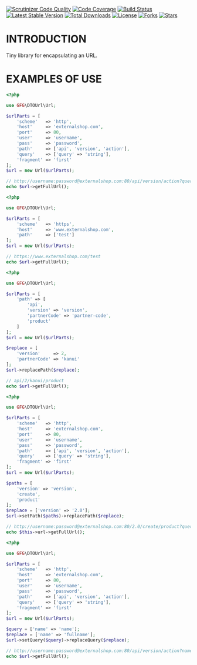 [![Scrutinizer Code Quality](https://scrutinizer-ci.com/g/GFG/dto-url/badges/quality-score.png?b=master)](https://scrutinizer-ci.com/g/GFG/dto-url/?branch=master)
[![Code Coverage](https://scrutinizer-ci.com/g/GFG/dto-url/badges/coverage.png?b=master)](https://scrutinizer-ci.com/g/GFG/dto-url/?branch=master)
[![Build Status](https://scrutinizer-ci.com/g/GFG/dto-url/badges/build.png?b=master)](https://scrutinizer-ci.com/g/GFG/dto-url/?branch=master)
[![Latest Stable Version](https://poser.pugx.org/gfg/dto-url/v/stable)](https://packagist.org/packages/gfg/dto-url)
[![Total Downloads](https://poser.pugx.org/gfg/dto-url/downloads)](https://packagist.org/packages/gfg/dto-url)
[![License](https://img.shields.io/badge/license-GPLv3-blue.svg)]()
[![Forks](https://img.shields.io/github/forks/GFG/dto-url.svg)]()
[![Stars](https://img.shields.io/github/stars/GFG/dto-url.svg)]()


INTRODUCTION
============

Tiny library for encapsulating an URL.

EXAMPLES OF USE
===============

```php
<?php

use GFG\DTOUrl\Url;

$urlParts = [
    'scheme'   => 'http',
    'host'     => 'externalshop.com',
    'port'     => 80,
    'user'     => 'username',
    'pass'     => 'password',
    'path'     => ['api', 'version', 'action'],
    'query'    => ['query' => 'string'],
    'fragment' => 'first'
];
$url = new Url($urlParts);

// http://username:password@externalshop.com:80/api/version/action?query=string#first
echo $url->getFullUrl();
```

```php
<?php

use GFG\DTOUrl\Url;

$urlParts = [
    'scheme'   => 'https',
    'host'     => 'www.externalshop.com',
    'path'     => ['test']
];
$url = new Url($urlParts);

// https://www.externalshop.com/test
echo $url->getFullUrl();
```

```php
<?php

use GFG\DTOUrl\Url;

$urlParts = [
    'path' => [
        'api', 
        'version' => 'version',
        'partnerCode' => 'partner-code',
        'product'
    ]
];
$url = new Url($urlParts);

$replace = [
    'version'     => 2,
    'partnerCode' => 'kanui'
];
$url->replacePath($replace);

// api/2/kanui/product
echo $url->getFullUrl();
```

```php
<?php

use GFG\DTOUrl\Url;

$urlParts = [
    'scheme'   => 'http',
    'host'     => 'externalshop.com',
    'port'     => 80,
    'user'     => 'username',
    'pass'     => 'password',
    'path'     => ['api', 'version', 'action'],
    'query'    => ['query' => 'string'],
    'fragment' => 'first'
];
$url = new Url($urlParts);

$paths = [
    'version' => 'version',
    'create',
    'product'
];
$replace = ['version' => '2.0'];
$url->setPath($paths)->replacePath($replace);

// http://username:password@externalshop.com:80/2.0/create/product?query=string#first
echo $this->url->getFullUrl();
```

```php
<?php

use GFG\DTOUrl\Url;

$urlParts = [
    'scheme'   => 'http',
    'host'     => 'externalshop.com',
    'port'     => 80,
    'user'     => 'username',
    'pass'     => 'password',
    'path'     => ['api', 'version', 'action'],
    'query'    => ['query' => 'string'],
    'fragment' => 'first'
];
$url = new Url($urlParts);

$query = ['name' => 'name'];
$replace = ['name' => 'fullname'];
$url->setQuery($query)->replaceQuery($replace);

// http://username:password@externalshop.com:80/api/version/action?name=fullname#first
echo $url->getFullUrl();
```
